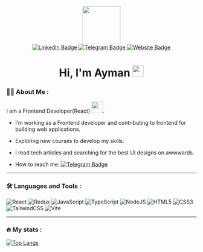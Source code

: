 <div id="header" align="center">
  <img src="https://media.giphy.com/media/M9gbBd9nbDrOTu1Mqx/giphy.gif" width="100"/>

  <div id="badges" align="center">
    <a href="https://www.linkedin.com/in/AymanAbusura">
      <img src="https://img.shields.io/badge/LinkedIn-blue?style=for-the-badge&logo=linkedin&logoColor=white" alt="LinkedIn Badge"/>
    </a>
    <a href="https://telegram.me/ayman_abusura96">
      <img src="https://img.shields.io/badge/Telegram-2CA5E0?style=for-the-badge&logo=telegram&logoColor=white" alt="Telegram Badge"/>
    </a>
    <a href="https://aymanabusura.vercel.app/">
<!--       <img src="https://img.shields.io/badge/website-000000?style=for-the-badge&logo=About.me&logoColor=white" alt="Website Badge"/> -->
      <img src="https://img.shields.io/badge/website-000000?style=for-the-badge" alt="Website Badge"/>
    </a>
  </div>

  <img src="https://komarev.com/ghpvc/?username=AymanAbusura&style=for-the-badge&color=blue&base=1000" alt=""/>
  
  <h1>
    Hi, I'm Ayman
    <img src="https://media.giphy.com/media/hvRJCLFzcasrR4ia7z/giphy.gif" width="30px"/>
  </h1>
</div>

### :man_technologist: About Me :
I am a Frontend Developer(React) <img src="https://i.giphy.com/media/v1.Y2lkPTc5MGI3NjExYmF0Y3l1bXV5ZnlkYW9tZnprNDY0M2V4aDRsMHY0ajJrcm9mdmIxbSZlcD12MV9pbnRlcm5hbF9naWZfYnlfaWQmY3Q9Zw/qgQUggAC3Pfv687qPC/giphy.gif" width="30">.
- I’m working as a Frontend developer and contributing to frontend for building web applications.

- Exploring new courses to develop my skills.

- I read tech articles and searching for the best UI designs on awwwards.

- How to reach me: [![Telegram Badge](https://img.shields.io/badge/ayman_abusura96-blue?style=flat&logo=Telegram&logoColor=white)](https://telegram.me/ayman_abusura96)

---

### :hammer_and_wrench: Languages and Tools :
![React](https://img.shields.io/badge/react-%2320232a.svg?style=for-the-badge&logo=react&logoColor=%2361DAFB)
![Redux](https://img.shields.io/badge/redux-%23593d88.svg?style=for-the-badge&logo=redux&logoColor=white)
![JavaScript](https://img.shields.io/badge/JavaScript-F7DF1E?style=for-the-badge&logo=javascript&logoColor=black)
![TypeScript](https://img.shields.io/badge/TypeSctipt-316192?style=for-the-badge&logo=typescript&logoColor=white)
![NodeJS](https://img.shields.io/badge/node.js-6DA55F?style=for-the-badge&logo=node.js&logoColor=white)
![HTML5](https://shields.io/badge/HTML5-f06529?style=for-the-badge&logo=html5&logoColor=white&labelColor=f06529)
![CSS3](https://img.shields.io/badge/CSS3-1572B6?style=for-the-badge&logo=css3&logoColor=white)
![TailwindCSS](https://img.shields.io/badge/tailwindcss-%2338B2AC.svg?style=for-the-badge&logo=tailwind-css&logoColor=white)
![Vite](https://img.shields.io/badge/vite-%23646CFF.svg?style=for-the-badge&logo=vite&logoColor=white)

---

### :fire: My stats :
[![Top Langs](https://github-readme-stats.vercel.app/api/top-langs/?username=AymanAbusura&layout=compact&theme=vision-friendly-light)](https://github.com/anuraghazra/github-readme-stats)
<!--
**AymanAbusura/AymanAbusura** is a ✨ _special_ ✨ repository because its `README.md` (this file) appears on your GitHub profile.

Here are some ideas to get you started:

- 🔭 I’m currently working on ...
- 🌱 I’m currently learning ...
- 👯 I’m looking to collaborate on ...
- 🤔 I’m looking for help with ...
- 💬 Ask me about ...
- 📫 How to reach me: ...
- 😄 Pronouns: ...
- ⚡ Fun fact: ...
-->
